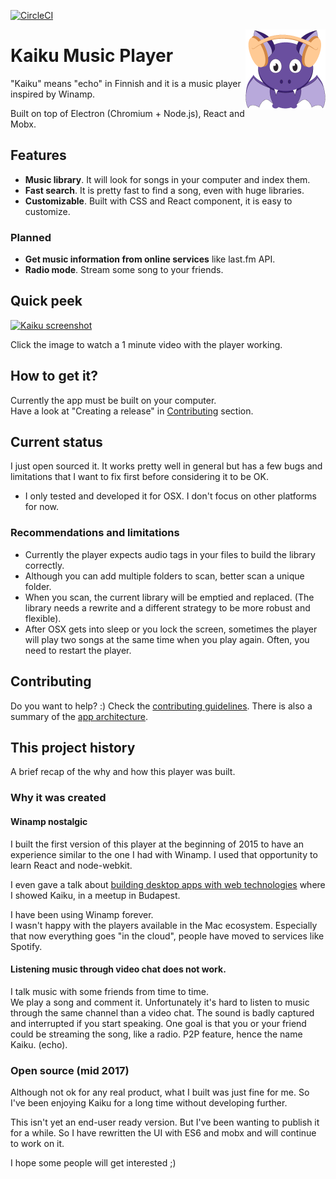 [![CircleCI](https://circleci.com/gh/AoDev/kaiku-music-player/tree/master.svg?style=svg)](https://circleci.com/gh/AoDev/kaiku-music-player/tree/master)

<img align="right" src="https://github.com/AoDev/kaiku-music-player/blob/master/app/images/kaiku-logo.png" width="128" alt="Kaiku logo"/>

# Kaiku Music Player

"Kaiku" means "echo" in Finnish and it is a music player inspired by Winamp.

Built on top of Electron (Chromium + Node.js), React and Mobx.

## Features

- __Music library__. It will look for songs in your computer and index them.
- __Fast search__. It is pretty fast to find a song, even with huge libraries.
- __Customizable__. Built with CSS and React component, it is easy to customize.

### Planned

- __Get music information from online services__ like last.fm API.
- __Radio mode__. Stream some song to your friends.

## Quick peek

[![Kaiku screenshot](http://img.youtube.com/vi/LakkaR4O_ww/maxresdefault.jpg)](https://www.youtube.com/watch?v=LakkaR4O_ww "Kaiku Music Player ")

Click the image to watch a 1 minute video with the player working.

## How to get it?

Currently the app must be built on your computer.  
Have a look at "Creating a release" in [Contributing](https://github.com/AoDev/kaiku-music-player/blob/master/CONTRIBUTING.md) section.

## Current status

I just open sourced it. It works pretty well in general but has a few bugs and limitations that I want to fix first before considering it to be OK.

- I only tested and developed it for OSX. I don't focus on other platforms for now.

### Recommendations and limitations

- Currently the player expects audio tags in your files to build the library correctly.
- Although you can add multiple folders to scan, better scan a unique folder.
- When you scan, the current library will be emptied and replaced.
  (The library needs a rewrite and a different strategy to be more robust and flexible).
- After OSX gets into sleep or you lock the screen, sometimes the player will play two songs at the same time when you play again. Often, you need to restart the player.

## Contributing

Do you want to help? :)
Check the [contributing guidelines](https://github.com/AoDev/kaiku-music-player/blob/master/CONTRIBUTING.md).
There is also a summary of the [app architecture](https://github.com/AoDev/kaiku-music-player/blob/master/ARCHITECTURE.md).

## This project history

A brief recap of the why and how this player was built.

### Why it was created

#### Winamp nostalgic

I built the first version of this player at the beginning of 2015 to have an experience similar to the one I had with Winamp. I used that opportunity to learn React and node-webkit.

I even gave a talk about [building desktop apps with web technologies](https://github.com/AoDev/desktop-apps-with-html-nodejs) where I showed Kaiku, in a meetup in Budapest.

I have been using Winamp forever.  
I wasn't happy with the players available in the Mac ecosystem. Especially that now everything goes "in the cloud", people have moved to services like Spotify.

#### Listening music through video chat does not work.

I talk music with some friends from time to time.  
We play a song and comment it. Unfortunately it's hard to listen to music through the same channel than a video chat. The sound is badly captured and interrupted if you start speaking.
One goal is that you or your friend could be streaming the song, like a radio. P2P feature, hence the name Kaiku. (echo).

### Open source (mid 2017)

Although not ok for any real product, what I built was just fine for me. So I've been enjoying Kaiku for a long time without developing further.

This isn't yet an end-user ready version. But I've been wanting to publish it for a while.
So I have rewritten the UI with ES6 and mobx and will continue to work on it.

I hope some people will get interested ;)
